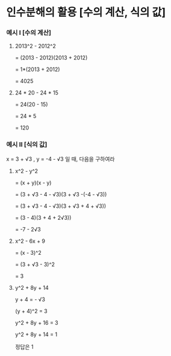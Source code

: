 # 인수분해의 활용 [수의 계산, 식의 값]

### 예시 Ⅰ [수의 계산]

1. 2013^2 - 2012^2

    = (2013 - 2012)(2013 + 2012)

    = 1*(2013 + 2012)

    = 4025

2. 24 * 20 - 24 * 15

     = 24(20 - 15)

     = 24 * 5

    = 120


### 예시 Ⅱ [식의 값]

x = 3 + √3 , y = -4 - √3 일 때, 다음을 구하여라

1. x^2 - y^2

    = (x + y)(x - y)

    = (3 + √3 - 4 - √3)(3 + √3 -(-4 - √3))

    = (3 + √3 - 4 - √3)(3 + √3 + 4 + √3))

    = (3 - 4)(3 + 4 + 2√3))

    = -7 - 2√3

2. x^2 - 6x + 9

    = (x - 3)^2

    = (3 + √3  - 3)^2

    = 3

3. y^2 + 8y + 14

    y + 4 = - √3

    (y + 4)^2 = 3

    y^2 + 8y + 16 = 3

    y^2 + 8y + 14 = 1

    정답은 1
